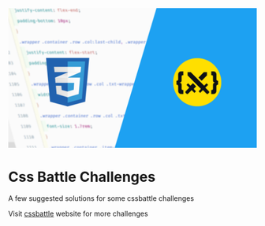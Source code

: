<img src="assets/cssbattle.png" />

# Css Battle Challenges

A few suggested solutions for some cssbattle challenges

Visit [cssbattle](https://cssbattle.dev/) website for more challenges

